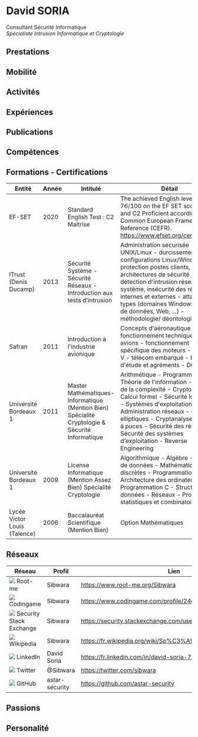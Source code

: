 # David SORIA
Consultant Sécurité Informatique  
_Spécialiste Intrusion Informatique et Cryptologie_

## Prestations

## Mobilité

## Activités

## Expériences

## Publications

## Compétences

## Formations - Certifications

| Entité | Année | Intitulé | Détail |
| -- | -- | -- | -- |
| EF-SET | 2020 | Standard English Test : C2 Maîtrise | The achieved English level is 76/100 on the EF SET score scale and C2 Proficient according to the Common European Framework of Reference (CEFR). https://www.efset.org/cert/znmzEE |
| ITrust (Denis Ducamp) | 2013 | Sécurité Système - Sécurité Réseaux - Introduction aux tests d’intrusion | Administration sécurisée UNIX/Linux - durcissement des configurations Linux/Windows - protection postes clients, architectures de sécurité - détection d'intrusion réseau et système, insécurité des réseaux internes et externes - attaques types (domaines Windows, bases de données, Web, ...) - méthodologie/ déontologie |
| Safran | 2011 | Introduction à l'industrie avionique | Concepts d'aéronautique - fonctionnement technique des avions - fonctionnement spécifique des moteurs - cycle en V - télécom embarqué - bureau d'étude et agréments - DGAC, ... |
| Université Bordeaux 1 | 2011 | Master Mathématiques-Informatique (Mention Bien) Spécialité Cryptologie & Sécurité Informatique | Arithmétique - Programmation - Théorie de l'information - Théorie de la complexité - Cryptologie - Calcul formel - Sécurité logicielle - Systèmes d'exploitation - Administration réseaux - Courbes elliptiques - Cryptanalyse - Cartes à puces - Sécurité des réseaux - Sécurité des systèmes d'exploitation - Reverse Engineering |
| Université Bordeaux 1 | 2009 | License Informatique (Mention Assez Bien) Spécialité Cryptologie | Algorithmique - Algèbre - Bases de données - Mathématiques discrètes - Programmation Web - Architecture des ordinateurs - Programmation C - Structures de données - Réseaux - Probabilités, statistiques et combinatoire |
| Lycée Victor Louis (Talence) | 2006 | Baccalauréat Scientifique (Mention Bien) | Option Mathématiques |

## Réseaux

| Réseau | Profil | Lien |
| -- | -- | -- |
| ![](https://www.root-me.org/favicon.ico) Root-me | Sibwara | https://www.root-me.org/Sibwara |
| ![](https://www.codingame.com/favicon.ico) Codingame | Sibwara | https://www.codingame.com/profile/24c322 |
| ![](https://cdn.sstatic.net/Sites/security/Img/favicon.ico?v=54cb45853e3c) Security Stack Exchange | Sibwara | https://security.stackexchange.com/users/11 |
| ![](https://fr.wikipedia.org/favicon.ico) Wikipedia | Sibwara | https://fr.wikipedia.org/wiki/Sp%C3%A9cial:Contributions/Sibwara |
| ![](https://www.linkedin.com/favicon.ico) LinkedIn | David Soria | https://fr.linkedin.com/in/david-soria-73722039 |
| ![](https://twitter.com/favicon.ico) Twitter | @Sibwara | https://twitter.com/sibwara |
| ![](https://github.com/favicon.ico) GitHub | astar-security | https://github.com/astar-security |

## Passions

## Personalité
